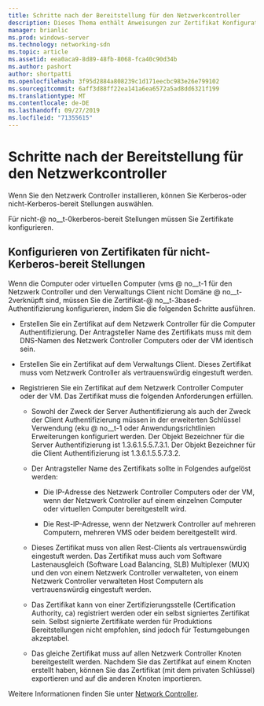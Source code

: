 ```yaml
---
title: Schritte nach der Bereitstellung für den Netzwerkcontroller
description: Dieses Thema enthält Anweisungen zur Zertifikat Konfiguration für nicht-Kerberos-bereit Stellungen von Netzwerk Controllern in Windows Server 2016 Datacenter.
manager: brianlic
ms.prod: windows-server
ms.technology: networking-sdn
ms.topic: article
ms.assetid: eea0aca9-8d89-48fb-8068-fca40c90d34b
ms.author: pashort
author: shortpatti
ms.openlocfilehash: 3f95d2884a808239c1d171eecbc983e26e799102
ms.sourcegitcommit: 6aff3d88ff22ea141a6ea6572a5ad8dd6321f199
ms.translationtype: MT
ms.contentlocale: de-DE
ms.lasthandoff: 09/27/2019
ms.locfileid: "71355615"
---
```

# <a name="post-deployment-steps-for-network-controller"></a>Schritte nach der Bereitstellung für den Netzwerkcontroller

Wenn Sie den Netzwerk Controller installieren, können Sie Kerberos-oder nicht-Kerberos-bereit Stellungen auswählen.

Für nicht-@ no__t-0kerberos-bereit Stellungen müssen Sie Zertifikate konfigurieren.

## <a name="configure-certificates-for-non-kerberos-deployments"></a>Konfigurieren von Zertifikaten für nicht-Kerberos-bereit Stellungen

Wenn die Computer oder virtuellen Computer \(vms @ no__t-1 für den Netzwerk Controller und den Verwaltungs Client nicht Domäne @ no__t-2verknüpft sind, müssen Sie die Zertifikat-@ no__t-3based-Authentifizierung konfigurieren, indem Sie die folgenden Schritte ausführen.

- Erstellen Sie ein Zertifikat auf dem Netzwerk Controller für die Computer Authentifizierung. Der Antragsteller Name des Zertifikats muss mit dem DNS-Namen des Netzwerk Controller Computers oder der VM identisch sein.

- Erstellen Sie ein Zertifikat auf dem Verwaltungs Client. Dieses Zertifikat muss vom Netzwerk Controller als vertrauenswürdig eingestuft werden.
  
- Registrieren Sie ein Zertifikat auf dem Netzwerk Controller Computer oder der VM. Das Zertifikat muss die folgenden Anforderungen erfüllen.
  
    -  Sowohl der Zweck der Server Authentifizierung als auch der Zweck der Client Authentifizierung müssen in der erweiterten Schlüssel Verwendung \(eku @ no__t-1 oder Anwendungsrichtlinien Erweiterungen konfiguriert werden. Der Objekt Bezeichner für die Server Authentifizierung ist 1.3.6.1.5.5.7.3.1. Der Objekt Bezeichner für die Client Authentifizierung ist 1.3.6.1.5.5.7.3.2.
  
    - Der Antragsteller Name des Zertifikats sollte in Folgendes aufgelöst werden:
  
        - Die IP-Adresse des Netzwerk Controller Computers oder der VM, wenn der Netzwerk Controller auf einem einzelnen Computer oder virtuellen Computer bereitgestellt wird.

        - Die Rest-IP-Adresse, wenn der Netzwerk Controller auf mehreren Computern, mehreren VMS oder beidem bereitgestellt wird.
  
    - Dieses Zertifikat muss von allen Rest-Clients als vertrauenswürdig eingestuft werden. Das Zertifikat muss auch vom Software Lastenausgleich (Software Load Balancing, SLB) Multiplexer (MUX) und den von einem Netzwerk Controller verwalteten, von einem Netzwerk Controller verwalteten Host Computern als vertrauenswürdig eingestuft werden.
  
    - Das Zertifikat kann von einer Zertifizierungsstelle (Certification Authority, ca) registriert werden oder ein selbst signiertes Zertifikat sein. Selbst signierte Zertifikate werden für Produktions Bereitstellungen nicht empfohlen, sind jedoch für Testumgebungen akzeptabel.
  
    - Das gleiche Zertifikat muss auf allen Netzwerk Controller Knoten bereitgestellt werden. Nachdem Sie das Zertifikat auf einem Knoten erstellt haben, können Sie das Zertifikat (mit dem privaten Schlüssel) exportieren und auf die anderen Knoten importieren.

Weitere Informationen finden Sie unter [Network Controller](Network-Controller.md).
